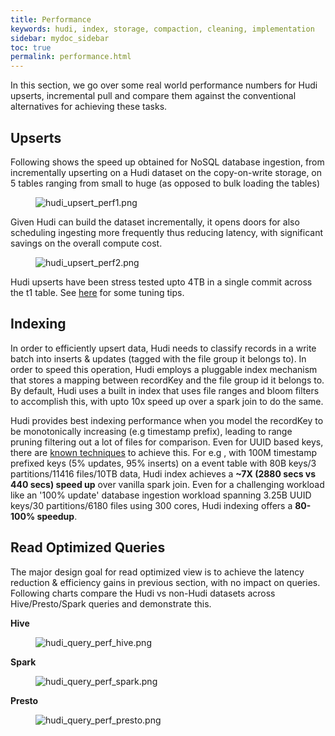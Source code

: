 ```yaml
---
title: Performance
keywords: hudi, index, storage, compaction, cleaning, implementation
sidebar: mydoc_sidebar
toc: true
permalink: performance.html
---
```


In this section, we go over some real world performance numbers for Hudi upserts, incremental pull and compare them against
the conventional alternatives for achieving these tasks. 

## Upserts

Following shows the speed up obtained for NoSQL database ingestion, from incrementally upserting on a Hudi dataset on the copy-on-write storage,
on 5 tables ranging from small to huge (as opposed to bulk loading the tables)

<figure>
    <img class="docimage" src="/images/hudi_upsert_perf1.png" alt="hudi_upsert_perf1.png" style="max-width: 1000px" />
</figure>

Given Hudi can build the dataset incrementally, it opens doors for also scheduling ingesting more frequently thus reducing latency, with
significant savings on the overall compute cost.

<figure>
    <img class="docimage" src="/images/hudi_upsert_perf2.png" alt="hudi_upsert_perf2.png" style="max-width: 1000px" />
</figure>

Hudi upserts have been stress tested upto 4TB in a single commit across the t1 table. 
See [here](https://cwiki.apache.org/confluence/display/HUDI/Tuning+Guide) for some tuning tips.

## Indexing

In order to efficiently upsert data, Hudi needs to classify records in a write batch into inserts & updates (tagged with the file group 
it belongs to). In order to speed this operation, Hudi employs a pluggable index mechanism that stores a mapping between recordKey and 
the file group id it belongs to. By default, Hudi uses a built in index that uses file ranges and bloom filters to accomplish this, with
upto 10x speed up over a spark join to do the same. 

Hudi provides best indexing performance when you model the recordKey to be monotonically increasing (e.g timestamp prefix), leading to range pruning filtering
out a lot of files for comparison. Even for UUID based keys, there are [known techniques](https://www.percona.com/blog/2014/12/19/store-uuid-optimized-way/) to achieve this.
For e.g , with 100M timestamp prefixed keys (5% updates, 95% inserts) on a event table with 80B keys/3 partitions/11416 files/10TB data, Hudi index achieves a 
**~7X (2880 secs vs 440 secs) speed up** over vanilla spark join. Even for a challenging workload like an '100% update' database ingestion workload spanning 
3.25B UUID keys/30 partitions/6180 files using 300 cores, Hudi indexing offers a **80-100% speedup**.

## Read Optimized Queries

The major design goal for read optimized view is to achieve the latency reduction & efficiency gains in previous section,
with no impact on queries. Following charts compare the Hudi vs non-Hudi datasets across Hive/Presto/Spark queries and demonstrate this.

**Hive**

<figure>
    <img class="docimage" src="/images/hudi_query_perf_hive.png" alt="hudi_query_perf_hive.png" style="max-width: 800px" />
</figure>

**Spark**

<figure>
    <img class="docimage" src="/images/hudi_query_perf_spark.png" alt="hudi_query_perf_spark.png" style="max-width: 1000px" />
</figure>

**Presto**

<figure>
    <img class="docimage" src="/images/hudi_query_perf_presto.png" alt="hudi_query_perf_presto.png" style="max-width: 1000px" />
</figure>
